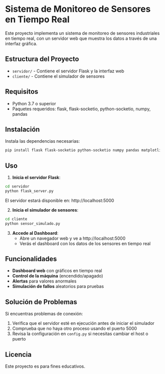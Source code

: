 # Sistema de Monitoreo de Sensores en Tiempo Real

Este proyecto implementa un sistema de monitoreo de sensores industriales en tiempo real, con un servidor web que muestra los datos a través de una interfaz gráfica.

## Estructura del Proyecto

- `servidor/` - Contiene el servidor Flask y la interfaz web
- `cliente/` - Contiene el simulador de sensores

## Requisitos

- Python 3.7 o superior
- Paquetes requeridos: flask, flask-socketio, python-socketio, numpy, pandas

## Instalación

Instala las dependencias necesarias:

```bash
pip install flask flask-socketio python-socketio numpy pandas matplotlib
```

## Uso

1. **Inicia el servidor Flask**:

```bash
cd servidor
python flask_server.py
```

El servidor estará disponible en: http://localhost:5000

2. **Inicia el simulador de sensores**:

```bash
cd cliente
python sensor_simulado.py
```

3. **Accede al Dashboard**:
   - Abre un navegador web y ve a http://localhost:5000
   - Verás el dashboard con los datos de los sensores en tiempo real

## Funcionalidades

- **Dashboard web** con gráficos en tiempo real
- **Control de la máquina** (encendido/apagado)
- **Alertas** para valores anormales
- **Simulación de fallos** aleatorios para pruebas

## Solución de Problemas

Si encuentras problemas de conexión:

1. Verifica que el servidor esté en ejecución antes de iniciar el simulador
2. Comprueba que no haya otro proceso usando el puerto 5000
3. Revisa la configuración en `config.py` si necesitas cambiar el host o puerto

## Licencia

Este proyecto es para fines educativos.
